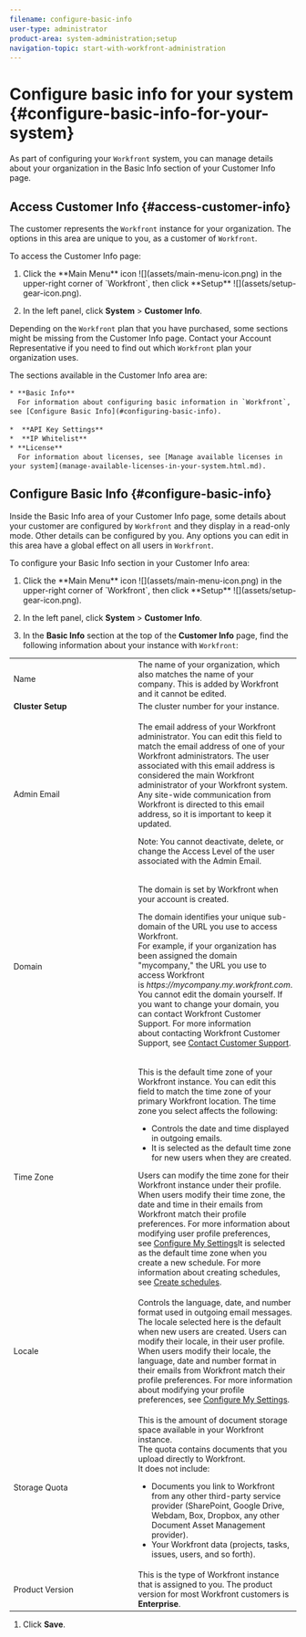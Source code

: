 ```yaml
---
filename: configure-basic-info
user-type: administrator
product-area: system-administration;setup
navigation-topic: start-with-workfront-administration
---
```





# Configure basic info for your system {#configure-basic-info-for-your-system}

As part of configuring your `Workfront` system, you can manage details about your organization in the Basic Info section of your Customer Info page.&nbsp;


## Access Customer Info {#access-customer-info}

The customer represents the `Workfront` instance for your organization. The options in this area are unique to you, as a customer of `Workfront`.


To access the Customer Info page:



1. <![CDATA[]]>Click the **Main Menu** icon ![](assets/main-menu-icon.png) in the upper-right corner of `Workfront`, then click **Setup** ![](assets/setup-gear-icon.png).  

1.  In the left panel, click **System** > **Customer Info**. 


   Depending on the `Workfront` plan that you have purchased, some sections might be missing from the Customer Info page. Contact your Account Representative if you need to find out which `Workfront` plan your organization uses.


   The sections available in the Customer Info area are:

    
    
    * **Basic Info**   
      For information about configuring basic information in `Workfront`, see [Configure Basic Info](#configuring-basic-info).
    
    *  **API Key Settings** 
    *  **IP Whitelist** 
    * **License**   
      For information about licenses, see [Manage available licenses in your system](manage-available-licenses-in-your-system.html.md).
    
    
    





## Configure Basic Info {#configure-basic-info}

Inside the Basic Info area of your Customer Info page, some details about your customer are configured by `Workfront` and they display in a read-only mode. Other details can be configured by you. Any options you can edit in this area have a global effect on all users in `Workfront`.


To&nbsp;configure your Basic Info section in your Customer Info area:



1. <![CDATA[]]>Click the **Main Menu** icon ![](assets/main-menu-icon.png) in the upper-right corner of `Workfront`, then click **Setup** ![](assets/setup-gear-icon.png).<![CDATA[]]>

1. In the left panel, click **System** > **Customer Info**. 

1.  In the **Basic Info** section at the top of the **Customer Info** page, find the following information about your instance with `Workfront`:

<table style="width: 100%;mc-table-style: url('../../../Resources/TableStyles/TableStyle-List-options-in-steps.css');" class="TableStyle-TableStyle-List-options-in-steps" cellspacing="0"> 
 <col class="TableStyle-TableStyle-List-options-in-steps-Column-Column1" style="width: 244px;"> 
 <col class="TableStyle-TableStyle-List-options-in-steps-Column-Column2"> 
 <tbody> 
  <tr class="TableStyle-TableStyle-List-options-in-steps-Body-LightGray"> 
   <td class="TableStyle-TableStyle-List-options-in-steps-BodyE-Column1-LightGray">Name</td> 
   <td class="TableStyle-TableStyle-List-options-in-steps-BodyD-Column2-LightGray">The name of your organization, which also matches the name of your company. This is added&nbsp;by <span class="WFVariablesProdNameWF">Workfront</span> and it cannot be edited.<br></td> 
  </tr> 
  <tr class="TableStyle-TableStyle-List-options-in-steps-Body-MediumGray"> 
   <td class="TableStyle-TableStyle-List-options-in-steps-BodyE-Column1-MediumGray"><b>Cluster Setup</b> </td> 
   <td class="TableStyle-TableStyle-List-options-in-steps-BodyD-Column2-MediumGray">The cluster number for your instance. </td> 
  </tr> 
  <tr class="TableStyle-TableStyle-List-options-in-steps-Body-LightGray"> 
   <td class="TableStyle-TableStyle-List-options-in-steps-BodyE-Column1-LightGray"><a name="Admin_Email"></a>Admin Email</td> 
   <td class="TableStyle-TableStyle-List-options-in-steps-BodyD-Column2-LightGray"> <p>The email address of your&nbsp;<span class="WFVariablesAdminWF">Workfront administrator</span>. You can edit this field to match the email address of one of your <span class="WFVariablesAdminWF-plur">Workfront administrators</span>. The user associated with this email address is considered the main <span class="WFVariablesAdminWF">Workfront administrator</span> of your <span class="WFVariablesProdNameWF">Workfront</span> system. Any site-wide communication from <span class="WFVariablesProdNameWF">Workfront</span> is directed&nbsp;to this email address, so it is important to keep it updated.</p> <p>Note:  You cannot deactivate, delete, or change the Access Level of the user associated with the Admin Email.</p> </td> 
  </tr> 
  <tr class="TableStyle-TableStyle-List-options-in-steps-Body-MediumGray"> 
   <td class="TableStyle-TableStyle-List-options-in-steps-BodyE-Column1-MediumGray">Domain</td> 
   <td class="TableStyle-TableStyle-List-options-in-steps-BodyD-Column2-MediumGray"> <p>The domain is set by <span class="WFVariablesProdNameWF">Workfront</span> when your account is created.</p> <p>The domain identifies your&nbsp;unique sub-domain of the URL you use to access <span class="WFVariablesProdNameWF">Workfront</span>.<br>For example, if your organization has been assigned the domain "mycompany," the URL you use to access <span class="WFVariablesProdNameWF">Workfront</span> is&nbsp;<i>https://mycompany.my.workfront.com</i>.<br>You cannot edit the domain yourself. If you want to change your domain, you can contact <span class="WFVariablesProdNameWF">Workfront</span> Customer Support. For more information about&nbsp;contacting <span class="WFVariablesProdNameWF">Workfront</span>&nbsp;Customer Support, see <a href="contact-customer-support.md" class="MCXref xref">Contact Customer Support</a>.</p> </td> 
  </tr> 
  <tr class="TableStyle-TableStyle-List-options-in-steps-Body-LightGray"> 
   <td class="TableStyle-TableStyle-List-options-in-steps-BodyE-Column1-LightGray">Time Zone</td> 
   <td class="TableStyle-TableStyle-List-options-in-steps-BodyD-Column2-LightGray"> <p>This is the default time zone of your <span class="WFVariablesProdNameWF">Workfront</span> instance. You can edit this field to match the time zone of your primary <span class="WFVariablesProdNameWF">Workfront</span> location. The time zone you select affects the following: </p> 
    <ul> 
     <li value="1">Controls the date and time displayed in outgoing emails. </li> 
     <li value="2">It is selected as the default time zone for new users when they are created.</li> 
    </ul> <p>Users can modify&nbsp;the&nbsp;time zone for their <span class="WFVariablesProdNameWF">Workfront</span>&nbsp;instance under their profile. When&nbsp;users modify their time zone, the date and time in their emails from <span class="WFVariablesProdNameWF">Workfront</span> match their profile preferences. For more information about modifying user profile&nbsp;preferences, see&nbsp;<a href="configure-my-settings.md" class="MCXref xref">Configure My Settings</a>It is selected as&nbsp;the default time zone when you create a new schedule. For more information about creating schedules, see <a href="create-schedules.md" class="MCXref xref">Create schedules</a>.</p> </td> 
  </tr> 
  <tr class="TableStyle-TableStyle-List-options-in-steps-Body-MediumGray"> 
   <td class="TableStyle-TableStyle-List-options-in-steps-BodyE-Column1-MediumGray">Locale</td> 
   <td class="TableStyle-TableStyle-List-options-in-steps-BodyD-Column2-MediumGray">Controls the language, date, and number format used in outgoing email messages. The locale selected here&nbsp;is&nbsp;the default when new users are created. Users can modify their locale, in their user profile. When&nbsp;users modify their locale, the language, date and number format in their emails from <span class="WFVariablesProdNameWF">Workfront</span> match their profile preferences. For more information about modifying your profile preferences, see <a href="configure-my-settings.md" class="MCXref xref">Configure My Settings</a>.</td> 
  </tr> 
  <tr class="TableStyle-TableStyle-List-options-in-steps-Body-LightGray"> 
   <td class="TableStyle-TableStyle-List-options-in-steps-BodyE-Column1-LightGray">Storage Quota</td> 
   <td class="TableStyle-TableStyle-List-options-in-steps-BodyD-Column2-LightGray"> <p>This is the amount of document storage space available in&nbsp;your <span class="WFVariablesProdNameWF">Workfront</span> instance.<br>The quota contains documents that you upload directly to <span class="WFVariablesProdNameWF">Workfront</span>.<br>It does not include:</p> 
    <ul> 
     <li value="1">Documents you link to&nbsp;<span class="WFVariablesProdNameWF">Workfront</span> from any other third-party service provider (SharePoint, Google Drive, Webdam, Box, Dropbox, any other Document Asset Management provider).</li> 
     <li value="2">Your <span class="WFVariablesProdNameWF">Workfront</span> data (projects, tasks, issues, users, and so forth).</li> 
    </ul> </td> 
  </tr> 
  <tr class="TableStyle-TableStyle-List-options-in-steps-Body-MediumGray"> 
   <td class="TableStyle-TableStyle-List-options-in-steps-BodyB-Column1-MediumGray">Product Version</td> 
   <td class="TableStyle-TableStyle-List-options-in-steps-BodyA-Column2-MediumGray">This is the type of <span class="WFVariablesProdNameWF">Workfront</span> instance that is assigned to you. The product version for most <span class="WFVariablesProdNameWF">Workfront</span> customers is <b>Enterprise</b>.</td> 
  </tr> 
 </tbody> 
</table>


1. Click **Save**.


